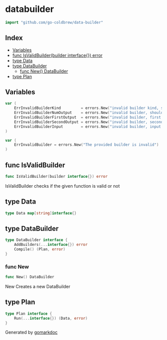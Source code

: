 <!-- Code generated by gomarkdoc. DO NOT EDIT -->

# databuilder

```go
import "github.com/go-coldbrew/data-builder"
```

## Index

- [Variables](<#variables>)
- [func IsValidBuilder(builder interface{}) error](<#func-isvalidbuilder>)
- [type Data](<#type-data>)
- [type DataBuilder](<#type-databuilder>)
  - [func New() DataBuilder](<#func-new>)
- [type Plan](<#type-plan>)


## Variables

```go
var (
    ErrInvalidBuilderKind         = errors.New("invalid builder kind, should only be a function")
    ErrInvalidBuilderNumOutput    = errors.New("invalid builder, should always return two values")
    ErrInvalidBuilderFirstOutput  = errors.New("invalid builder, first return type should be a struct")
    ErrInvalidBuilderSecondOutput = errors.New("invalid builder, second return type should be error")
    ErrInvalidBuilderInput        = errors.New("invalid builder, input should be a struct")
)
```

```go
var (
    ErrInvalidBuilder = errors.New("The provided builder is invalid")
)
```

## func IsValidBuilder

```go
func IsValidBuilder(builder interface{}) error
```

IsValidBuilder checks if the given function is valid or not

## type Data

```go
type Data map[string]interface{}
```

## type DataBuilder

```go
type DataBuilder interface {
    AddBuilders(...interface{}) error
    Compile() (Plan, error)
}
```

### func New

```go
func New() DataBuilder
```

New Creates a new DataBuilder

## type Plan

```go
type Plan interface {
    Run(...interface{}) (Data, error)
}
```



Generated by [gomarkdoc](<https://github.com/princjef/gomarkdoc>)
